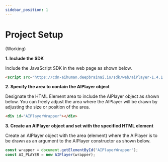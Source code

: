 ```yaml
---
sidebar_position: 1
---
```


# Project Setup

(Working)

**1. Include the SDK**

Include the JavaScript SDK in the web page as shown below. 

```html
<script src="https://cdn-aihuman.deepbrainai.io/sdk/web/aiPlayer-1.4.1.min.js"></script>
```

**2. Specify the area to contain the AIPlayer object**

Designate the HTML Element area to include the AIPlayer object as shown below. You can freely adjust the area where the AIPlayer will be drawn by adjusting the size or position of the area.

```html
<div id="AIPlayerWrapper"></div>
```

**3. Create an AIPlayer object and set with the specified HTML element**

Create an AIPlayer object with the area (element) where the AIPlayer is to be drawn as an argument to the AIPlayer constructor as shown below.

```javascript
const wrapper = document.getElementById("AIPlayerWrapper");
const AI_PLAYER = new AIPlayer(wrapper);
```

<br/>

